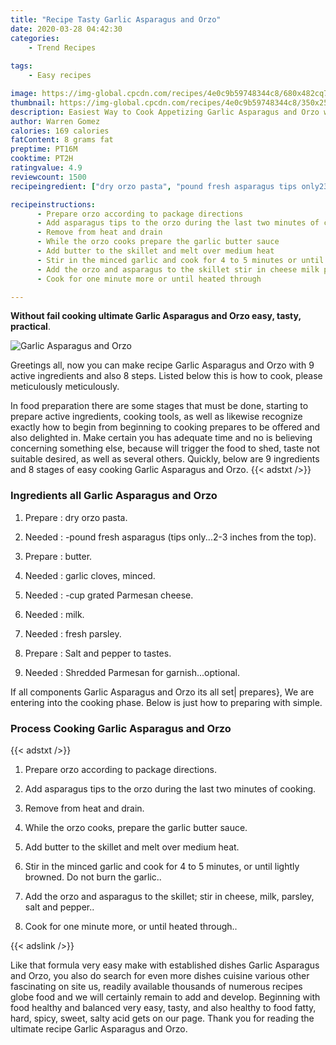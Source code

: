 ```yaml
---
title: "Recipe Tasty Garlic Asparagus and Orzo"
date: 2020-03-28 04:42:30
categories:
    - Trend Recipes
    
tags:
    - Easy recipes

image: https://img-global.cpcdn.com/recipes/4e0c9b59748344c8/680x482cq70/garlic-asparagus-and-orzo-recipe-main-photo.jpg
thumbnail: https://img-global.cpcdn.com/recipes/4e0c9b59748344c8/350x250cq70/garlic-asparagus-and-orzo-recipe-main-photo.jpg
description: Easiest Way to Cook Appetizing Garlic Asparagus and Orzo with 9 ingredients and 8 stages of easy cooking.
author: Warren Gomez
calories: 169 calories
fatContent: 8 grams fat
preptime: PT16M
cooktime: PT2H
ratingvalue: 4.9
reviewcount: 1500
recipeingredient: ["dry orzo pasta", "pound fresh asparagus tips only23 inches from the top", "butter", "garlic cloves minced", "cup grated Parmesan cheese", "milk", "fresh parsley", "Salt and pepper to tastes", "Shredded Parmesan for garnishoptional"]

recipeinstructions: 
      - Prepare orzo according to package directions 
      - Add asparagus tips to the orzo during the last two minutes of cooking 
      - Remove from heat and drain 
      - While the orzo cooks prepare the garlic butter sauce 
      - Add butter to the skillet and melt over medium heat 
      - Stir in the minced garlic and cook for 4 to 5 minutes or until lightly browned Do not burn the garlic 
      - Add the orzo and asparagus to the skillet stir in cheese milk parsley salt and pepper 
      - Cook for one minute more or until heated through

---
```




**Without fail cooking ultimate Garlic Asparagus and Orzo easy, tasty, practical**. 


![Garlic Asparagus and Orzo](https://img-global.cpcdn.com/recipes/4e0c9b59748344c8/680x482cq70/garlic-asparagus-and-orzo-recipe-main-photo.jpg "Garlic Asparagus and Orzo")




Greetings all, now you can make recipe Garlic Asparagus and Orzo with 9 active ingredients and also 8 steps. Listed below this is how to cook, please meticulously meticulously.

In food preparation there are some stages that must be done, starting to prepare active ingredients, cooking tools, as well as likewise recognize exactly how to begin from beginning to cooking prepares to be offered and also delighted in. Make certain you has adequate time and no is believing concerning something else, because will trigger the food to shed, taste not suitable desired, as well as several others. Quickly, below are 9 ingredients and 8 stages of easy cooking Garlic Asparagus and Orzo.
{{< adstxt />}}

### Ingredients all Garlic Asparagus and Orzo


1. Prepare  : dry orzo pasta.

1. Needed  : -pound fresh asparagus (tips only...2-3 inches from the top).

1. Prepare  : butter.

1. Needed  : garlic cloves, minced.

1. Needed  : -cup grated Parmesan cheese.

1. Needed  : milk.

1. Needed  : fresh parsley.

1. Prepare  : Salt and pepper to tastes.

1. Needed  : Shredded Parmesan for garnish...optional.



If all components Garlic Asparagus and Orzo its all set| prepares}, We are entering into the cooking phase. Below is just how to preparing with simple.

### Process Cooking Garlic Asparagus and Orzo

{{< adstxt />}}


1. Prepare orzo according to package directions.



1. Add asparagus tips to the orzo during the last two minutes of cooking.



1. Remove from heat and drain.



1. While the orzo cooks, prepare the garlic butter sauce.



1. Add butter to the skillet and melt over medium heat.



1. Stir in the minced garlic and cook for 4 to 5 minutes, or until lightly browned. Do not burn the garlic..



1. Add the orzo and asparagus to the skillet; stir in cheese, milk, parsley, salt and pepper..



1. Cook for one minute more, or until heated through..





{{< adslink />}}

Like that formula very easy make with established dishes Garlic Asparagus and Orzo, you also do search for even more dishes cuisine various other fascinating on site us, readily available thousands of numerous recipes globe food and we will certainly remain to add and develop. Beginning with food healthy and balanced very easy, tasty, and also healthy to food fatty, hard, spicy, sweet, salty acid gets on our page. Thank you for reading the ultimate recipe Garlic Asparagus and Orzo.
